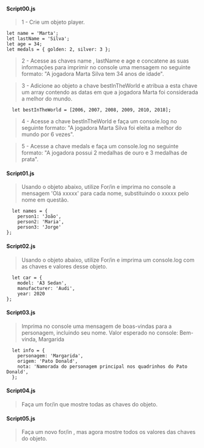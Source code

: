 #### Script00.js

> 1 - Crie um objeto player.

```
let name = 'Marta';
let lastName = 'Silva';
let age = 34;
let medals = { golden: 2, silver: 3 };
```

> 2 - Acesse as chaves name , lastName e age e concatene as suas informações para imprimir no console uma mensagem no seguinte formato: "A jogadora Marta Silva tem 34 anos de idade".

> 3 - Adicione ao objeto a chave bestInTheWorld e atribua a esta chave um array contendo as datas em que a jogadora Marta foi considerada a melhor do mundo.

```
  let bestInTheWorld = [2006, 2007, 2008, 2009, 2010, 2018];
```

> 4 - Acesse a chave bestInTheWorld e faça um console.log no seguinte formato: "A jogadora Marta Silva foi eleita a melhor do mundo por 6 vezes".

> 5 - Acesse a chave medals e faça um console.log no seguinte formato: "A jogadora possui 2 medalhas de ouro e 3 medalhas de prata".

#### Script01.js

> Usando o objeto abaixo, utilize For/in e imprima no console a mensagem 'Olá xxxxx' para cada nome, substituindo o xxxxx pelo nome em questão.

```
  let names = {
    person1: 'João',
    person2: 'Maria',
    person3: 'Jorge'
};
```

#### Script02.js

> Usando o objeto abaixo, utilize For/in e imprima um console.log com as chaves e valores desse objeto.

```
  let car = {
    model: 'A3 Sedan',
    manufacturer: 'Audi',
    year: 2020
};
```

#### Script03.js

> Imprima no console uma mensagem de boas-vindas para a personagem, incluindo seu nome. Valor esperado no console: Bem-vinda, Margarida

```
  let info = {
    personagem: 'Margarida',
    origem: 'Pato Donald',
    nota: 'Namorada do personagem principal nos quadrinhos do Pato Donald',
  };
```

#### Script04.js

> Faça um for/in que mostre todas as chaves do objeto.

#### Script05.js

> Faça um novo for/in , mas agora mostre todos os valores das chaves do objeto.
